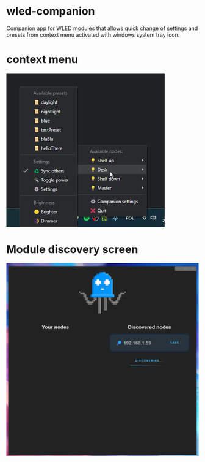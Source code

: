 # wled-companion
Companion app for WLED modules that allows quick change of settings and presets from context menu activated with windows system tray icon.

# context menu
![contextMenu](images/contextMenu.jpg)

# Module discovery screen
![moduleDiscovery](images/moduleDiscovery.gif)

